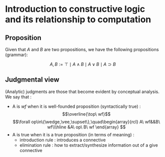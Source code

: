 # Introduction to constructive logic and its relationship to computation

## Proposition

Given that $A$ and $B$ are two propositions, we have the following propositions (grammar):

$$A,B := \top\mid A\wedge B\mid A\vee B\mid A\supset B$$

## Judgmental view

(Analytic) judgments are those that become evident by conceptual analysis. We say that :

- A is $wf$ when it is well-founded proposition (syntactically true) :
$$\overline{\top\ wf}$$
$$\forall op\in\{\wedge,\vee,\supset\},\quad\begin{array}{rcl}
A\ wf&&B\ wf\\\hline
&A\ op\ B\ wf
\end{array}
$$
- A is true when it is a true proposition (in terms of meaning) :
    - introduction rule : introduces a connective
    - elimination rule : how to extract/synthesize information out of a give connective

